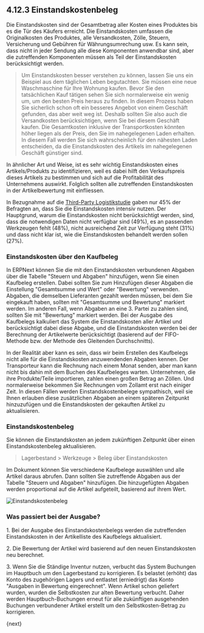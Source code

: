## 4.12.3 Einstandskostenbeleg

Die Einstandskosten sind der Gesamtbetrag aller Kosten eines Produktes bis es die Tür des Käufers erreicht. Die Einstandskosten umfassen die Originalkosten des Produktes, alle Versandkosten, Zölle, Steuern, Versicherung und Gebühren für Währungsumrechung usw. Es kann sein, dass nicht in jeder Sendung alle diese Komponenten anwendbar sind, aber die zutreffenden Komponenten müssen als Teil der Einstandskosten berücksichtigt werden.

> Um Einstandskosten besser verstehen zu können, lassen Sie uns ein Beispiel aus dem täglichen Leben begutachten. Sie müssen eine neue Waschmaschine für Ihre Wohnung kaufen. Bevor Sie den tatsächlichen Kauf tätigen sehen Sie sich normalerweise ein wenig um, um den besten Preis heraus zu finden. In diesem Prozess haben Sie sicherlich schon oft ein besseres Angebot von einem Geschäft gefunden, das aber weit weg ist. Deshalb sollten Sie also auch die Versandkosten berücksichtigen, wenn Sie bei diesem Geschäft kaufen. Die Gesamtkosten inklusive der Transportkosten könnten höher liegen als der Preis, den Sie im nahegelegenen Laden erhalten. In diesem Fall werden Sie sich wahrscheinlich für den nähesten Laden entscheiden, da die Einstandskosten des Artikels im nahegelegenen Geschäft günstiger sind.

In ähnlicher Art und Weise, ist es sehr wichtig Einstandskosten eines Artikels/Produkts zu identifizieren, weil es dabei hilft den Verkaufspreis dieses Artikels zu bestimmen und sich auf die Profitabilität des Unternehmens auswirkt. Folglich sollten alle zutreffenden Einstandskosten in der Artikelbewertung mit einfliessen.

In Bezugnahme auf die [Third-Party Logistikstudie](http://www.3plstudy.com/) gaben nur 45% der Befragten an, dass Sie die Einstandskosten intensiv nutzen. Der Hauptgrund, warum die Einstandskosten nicht berücksichtigt werden, sind, dass die notwendigen Daten nicht verfügbar sind (49%), es an passenden Werkzeugen fehlt (48%), nicht ausreichend Zeit zur Verfügung steht (31%) und dass nicht klar ist, wie die Einstandskosten behandelt werden sollen (27%).

### Einstandskosten über den Kaufbeleg

In ERPNext können Sie die mit den Einstandskosten verbundenen Abgaben über die Tabelle "Steuern und Abgaben" hinzufügen, wenn Sie einen Kaufbeleg erstellen. Dabei sollten Sie zum Hinzufügen dieser Abgaben die Einstellung "Gesamtsumme und Wert" oder "Bewertung" verwenden. Abgaben, die demselben Lieferanten gezahlt werden müssen, bei dem Sie eingekauft haben, sollten mit "Gesamtsumme und Bewertung" markiert werden. Im anderen Fall, wenn Abgaben an eine 3. Partei zu zahlen sind, sollten Sie mit "Bewertung" markiert werden. Bei der Ausgabe des Kaufbelegs kalkuliert das System die Einstandskosten aller Artikel und berücksichtigt dabei diese Abgabe, und die Einstandskosten werden bei der Berechnung der Artikelwerte berücksichtigt (basierend auf der FIFO-Methode bzw. der Methode des Gleitenden Durchschnitts).

In der Realität aber kann es sein, dass wir beim Erstellen des Kaufbelegs nicht alle für die Einstandskosten anzuwendenden Abgaben kennen. Der Transporteur kann die Rechnung nach einem Monat senden, aber man kann nicht bis dahin mit dem Buchen des Kaufbeleges warten. Unternehmen, die ihre Produkte/Teile importieren, zahlen einen großen Betrag an Zöllen. Und normalerweise bekommen Sie Rechnungen vom Zollamt erst nach einiger Zeit. In diesen Fällen werden Einstandskostenbelege sympathisch, weil sie Ihnen erlauben diese zusätzlichen Abgaben an einem späteren Zeitpunkt hinzuzufügen und die Einstandskosten der gekauften Artikel zu aktualisieren.

### Einstandskostenbeleg

Sie können die Einstandskosten an jedem zukünftigen Zeitpunkt über einen Einstandskostenbeleg aktualisieren.

> Lagerbestand > Werkzeuge > Beleg über Einstandskosten

Im Dokument können Sie verschiedene Kaufbelege auswählen und alle Artikel daraus abrufen. Dann sollten Sie zutreffende Abgaben aus der Tabelle "Steuern und Abgaben" hinzufügen. Die hinzugefügten Abgaben werden proportional auf die Artikel aufgeteilt, basierend auf ihrem Wert.

<img class="screenshot" alt="Einstandskostenbeleg" src="{{docs_base_url}}/assets/img/stock/landed-cost.png">

### Was passiert bei der Ausgabe?

1\. Bei der Ausgabe des Einstandskostenbelegs werden die zutreffenden Einstandskosten in der Artikelliste des Kaufbelegs aktualisiert.

2\. Die Bewertung der Artikel wird basierend auf den neuen Einstandskosten neu berechnet.

3\. Wenn Sie die Ständige Inventur nutzen, verbucht das System Buchungen im Hauptbuch um den Lagerbestand zu korrigieren. Es belastet (erhöht) das Konto des zugehörigen Lagers und entlastet (erniedrigt) das Konto "Ausgaben in Bewertung eingerechnet". Wenn Artikel schon geliefert wurden, wurden die Selbstkosten zur alten Bewertung verbucht. Daher werden Hauptbuch-Buchungen erneut für alle zukünftigen ausgehenden Buchungen verbundener Artikel erstellt um den Selbstkosten-Betrag zu korrigieren.

{next}
